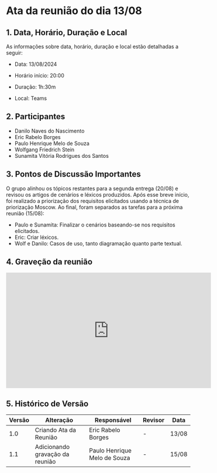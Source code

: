 # Ata da reunião do dia 13/08

## 1. Data, Horário, Duração e Local

As informações sobre data, horário, duração e local estão detalhadas a seguir:

- Data: 13/08/2024

- Horário início: 20:00

- Duração: 1h:30m

- Local: Teams

## 2. Participantes

- Danilo Naves do Nascimento
- Eric Rabelo Borges
- Paulo Henrique Melo de Souza
- Wolfgang Friedrich Stein
- Sunamita Vitória Rodrigues dos Santos

## 3. Pontos de Discussão Importantes

O grupo alinhou os tópicos restantes para a segunda entrega (20/08) e revisou os artigos de cenários e léxicos produzidos. Após esse breve início, foi realizado a priorização dos 
requisitos elicitados usando a técnica de priorização Moscow. Ao final, foram separados as tarefas para a próxima reunião (15/08): 

- Paulo e Sunamita: Finalizar o cenários baseando-se nos requisitos elicitados.
- Eric: Criar léxicos.
- Wolf e Danilo: Casos de uso, tanto diagramação quanto parte textual.

## 4. Graveção da reunião

<center>
<iframe width="560" height="315" src="https://www.youtube.com/embed/lW-Gn_lN0iQ?si=_Rq7I27LG2nTwlNy" title="YouTube video player" frameborder="0" allow="accelerometer; autoplay; clipboard-write; encrypted-media; gyroscope; picture-in-picture; web-share" referrerpolicy="strict-origin-when-cross-origin" allowfullscreen></iframe>
</center>

## 5. Histórico de Versão

| Versão | Alteração | Responsável | Revisor | Data |
|--------|-----------|-------------|---------|------|
| 1.0 | Criando Ata da Reunião | Eric Rabelo Borges | - | 13/08 |
| 1.1 | Adicionando gravação da reunião | Paulo Henrique Melo de Souza | - | 15/08 |
